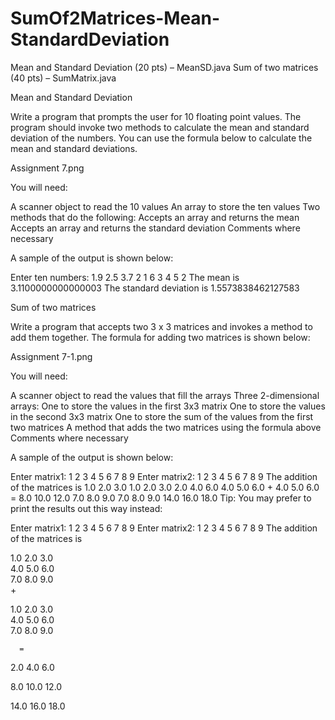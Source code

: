 # SumOf2Matrices-Mean-StandardDeviation


Mean and Standard Deviation (20 pts) – MeanSD.java
Sum of two matrices (40 pts) – SumMatrix.java
 

 

Mean and Standard Deviation

 

Write a program that prompts the user for 10 floating point values. The program should invoke two methods to calculate the mean and standard deviation of the numbers. You can use the formula below to calculate the mean and standard deviations.

Assignment 7.png

You will need:

A scanner object to read the 10 values
An array to store the ten values
Two methods that do the following:
Accepts an array and returns the mean
Accepts an array and returns the standard deviation
Comments where necessary
 

A sample of the output is shown below:

 

Enter ten numbers: 1.9 2.5 3.7 2 1 6 3 4 5 2
The mean is 3.1100000000000003
The standard deviation is 1.5573838462127583

 

Sum of two matrices

 

Write a program that accepts two 3 x 3 matrices and invokes a method to add them together. The formula for adding two matrices is shown below:

 

Assignment 7-1.png

You will need:

 

A scanner object to read the values that fill the arrays
Three 2-dimensional arrays:
One to store the values in the first 3x3 matrix
One to store the values in the second 3x3 matrix
One to store the sum of the values from the first two matrices
A method that adds the two matrices using the formula above
Comments where necessary
 

A sample of the output is shown below:

 

Enter matrix1: 1 2 3 4 5 6 7 8 9
Enter matrix2: 1 2 3 4 5 6 7 8 9
The addition of the matrices is 
 1.0 2.0 3.0      1.0 2.0 3.0      2.0 4.0 6.0
 4.0 5.0 6.0  +   4.0 5.0 6.0  =   8.0 10.0 12.0
 7.0 8.0 9.0      7.0 8.0 9.0      14.0 16.0 18.0
Tip: You may prefer to print the results out this way instead:

 

Enter matrix1: 1 2 3 4 5 6 7 8 9
Enter matrix2: 1 2 3 4 5 6 7 8 9
The addition of the matrices is

 

 1.0 2.0 3.0      
 4.0 5.0 6.0     
 7.0 8.0 9.0     
      +

 1.0 2.0 3.0      
 4.0 5.0 6.0     
 7.0 8.0 9.0

      =

 2.0 4.0 6.0

 8.0 10.0 12.0

 14.0 16.0 18.0
